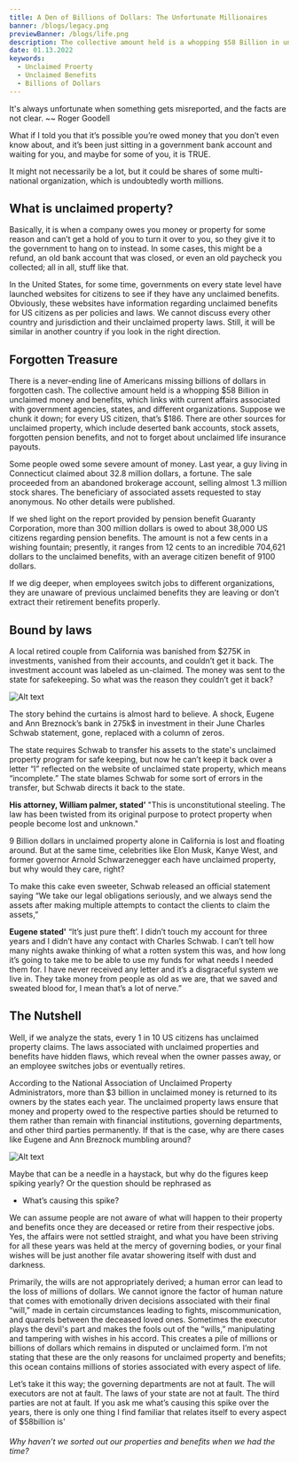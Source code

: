 ```yaml
---
title: A Den of Billions of Dollars: The Unfortunate Millionaires
banner: /blogs/legacy.png
previewBanner: /blogs/life.png
description: The collective amount held is a whopping $58 Billion in unclaimed money and benefits, which links with current affairs associated with government agencies, states, and different organizations. Suppose we chunk it down; for every US citizen, that’s $186. 
date: 01.13.2022
keywords:
  - Unclaimed Proerty
  - Unclaimed Benefits
  - Billions of Dollars
---
```


It's always unfortunate when something gets misreported, and the facts are not clear.
~~ Roger Goodell

What if I told you that it’s possible you’re owed money that you don’t even know about, and it’s been just sitting in a government bank account and waiting for you, and maybe for some of you, it is TRUE.

It might not necessarily be a lot, but it could be shares of some multi-national organization, which is undoubtedly worth millions.

## What is unclaimed property?
Basically, it is when a company owes you money or property for some reason and can’t get a hold of you to turn it over to you, so they give it to the government to hang on to instead. In some cases, this might be a refund, an old bank account that was closed, or even an old paycheck you collected; all in all, stuff like that.

In the United States, for some time, governments on every state level have launched websites for citizens to see if they have any unclaimed benefits. Obviously, these websites have information regarding unclaimed benefits for US citizens as per policies and laws. We cannot discuss every other country and jurisdiction and their unclaimed property laws. Still, it will be similar in another country if you look in the right direction.

## Forgotten Treasure
There is a never-ending line of Americans missing billions of dollars in forgotten cash. The collective amount held is a whopping $58 Billion in unclaimed money and benefits, which links with current affairs associated with government agencies, states, and different organizations. Suppose we chunk it down; for every US citizen, that’s $186. There are other sources for unclaimed property, which include deserted bank accounts, stock assets, forgotten pension benefits, and not to forget about unclaimed life insurance payouts.

Some people owed some severe amount of money. Last year, a guy living in Connecticut claimed about 32.8 million dollars, a fortune. The sale proceeded from an abandoned brokerage account, selling almost 1.3 million stock shares. The beneficiary of associated assets requested to stay anonymous. No other details were published.

If we shed light on the report provided by pension benefit Guaranty Corporation, more than 300 million dollars is owed to about 38,000 US citizens regarding pension benefits. The amount is not a few cents in a wishing fountain; presently, it ranges from 12 cents to an incredible 704,621 dollars to the unclaimed benefits, with an average citizen benefit of 9100 dollars.

If we dig deeper, when employees switch jobs to different organizations, they are unaware of previous unclaimed benefits they are leaving or don’t extract their retirement benefits properly.

## Bound by laws
A local retired couple from California was banished from $275K in investments, vanished from their accounts, and couldn’t get it back.
The investment account was labeled as un-claimed. The money was sent to the state for safekeeping. So what was the reason they couldn’t get it back?

![Alt text](/blogs/legacy/1.png)

The story behind the curtains is almost hard to believe. A shock, Eugene and Ann Breznock’s bank in 275k$ in investment in their June Charles Schwab statement, gone, replaced with a column of zeros.

The state requires Schwab to transfer his assets to the state's unclaimed property program for safe keeping, but now he can’t keep it back over a letter “I” reflected on the website of unclaimed state property, which means “incomplete.” The state blames Schwab for some sort of errors in the transfer, but Schwab directs it back to the state.

**His attorney, William palmer, stated’**
"This is unconstitutional steeling. The law has been twisted from its original purpose to protect property when people become lost and unknown."

9 Billion dollars in unclaimed property alone in California is lost and floating around. But at the same time, celebrities like Elon Musk, Kanye West, and former governor Arnold Schwarzenegger each have unclaimed property, but why would they care, right?

To make this cake even sweeter, Schwab released an official statement saying
“We take our legal obligations seriously, and we always send the assets after making multiple attempts to contact the clients to claim the assets,”

**Eugene stated'**
“It’s just pure theft’. I didn’t touch my account for three years and I didn’t have any contact with Charles Schwab. I can’t tell how many nights awake thinking of what a rotten system this was, and how long it’s going to take me to be able to use my funds for what needs I needed them for. I have never received any letter and it’s a disgraceful system we live in. They take money from people as old as we are, that we saved and sweated blood for, I mean that’s a lot of nerve.”

## The Nutshell
Well, if we analyze the stats, every 1 in 10 US citizens has unclaimed property claims. The laws associated with unclaimed properties and benefits have hidden flaws, which reveal when the owner passes away, or an employee switches jobs or eventually retires.

According to the National Association of Unclaimed Property Administrators, more than $3 billion in unclaimed money is returned to its owners by the states each year. The unclaimed property laws ensure that money and property owed to the respective parties should be returned to them rather than remain with financial institutions, governing departments, and other third parties permanently. If that is the case, why are there cases like Eugene and Ann Breznock mumbling around?

![Alt text](/blogs/legacy/2.png)

Maybe that can be a needle in a haystack, but why do the figures keep spiking yearly? Or the question should be rephrased as
- What’s causing this spike?

We can assume people are not aware of what will happen to their property and benefits once they are deceased or retire from their respective jobs. Yes, the affairs were not settled straight, and what you have been striving for all these years was held at the mercy of governing bodies, or your final wishes will be just another file avatar showering itself with dust and darkness.

Primarily, the wills are not appropriately derived; a human error can lead to the loss of millions of dollars. We cannot ignore the factor of human nature that comes with emotionally driven decisions associated with their final “will,” made in certain circumstances leading to fights, miscommunication, and quarrels between the deceased loved ones. Sometimes the executor plays the devil's part and makes the fools out of the “wills,” manipulating and tampering with wishes in his accord. This creates a pile of millions or billions of dollars which remains in disputed or unclaimed form. I’m not stating that these are the only reasons for unclaimed property and benefits; this ocean contains millions of stories associated with every aspect of life.

Let’s take it this way; the governing departments are not at fault. The will executors are not at fault. The laws of your state are not at fault. The third parties are not at fault. If you ask me what’s causing this spike over the years, there is only one thing I find familiar that relates itself to every aspect of $58billion is'

###### Why haven’t we sorted out our properties and benefits when we had the time?









